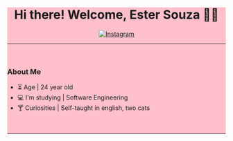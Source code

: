 <div style="background-color: pink;">
<h1  align="center"> Hi there! Welcome, Ester Souza 🐈‍🍃 </h1>




<div align="center">

[![Instagram](https://img.shields.io/badge/Instagram-FFFFF?style=for-the-badge&logo=instagram&logoColor=white)](https://www.instagram.com/estersouza99/)

</div>

<hr>
<br>

### About Me
- ⏳ Age | 24 year old 
- 💻 I'm studying | Software Engineering
- 🍸 Curiosities | Self-taught in english, two cats 

<br>
<hr>
</div>
